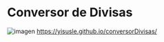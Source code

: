 # Conversor de Divisas
![imagen](https://github.com/Yisusle/conversorDivisas/assets/155853302/c6db05f3-3c58-4e48-a632-ba940a49e024)
https://yisusle.github.io/conversorDivisas/
